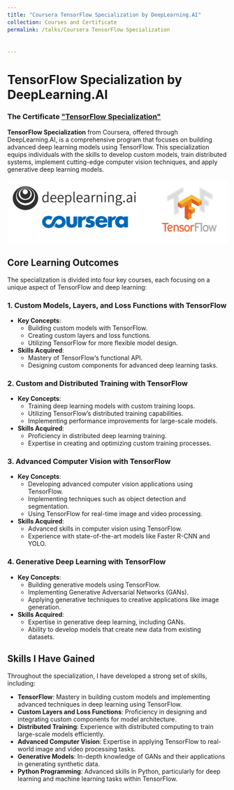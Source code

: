 ```yaml
---
title: "Coursera TensorFlow Specialization by DeepLearning.AI"
collection: Courses and Certificate
permalink: /talks/Coursera TensorFlow Specialization


---
```


# TensorFlow Specialization by DeepLearning.AI
### The Certificate ["TensorFlow Specialization"](https://www.coursera.org/account/accomplishments/specialization/2BCDQVV0YB8E)
**TensorFlow Specialization** from Coursera, offered through DeepLearning.AI, is a comprehensive program that focuses on building advanced deep learning models using TensorFlow. This specialization equips individuals with the skills to develop custom models, train distributed systems, implement cutting-edge computer vision techniques, and apply generative deep learning models.

![Coursera Certificate](https://github.com/ahmedalkadi/Ahmed_Alkadi_Portfolio.github.io/blob/master/images/coursera_3.png?raw=true)


## Core Learning Outcomes

The specialization is divided into four key courses, each focusing on a unique aspect of TensorFlow and deep learning:

### 1. Custom Models, Layers, and Loss Functions with TensorFlow
- **Key Concepts**:
    - Building custom models with TensorFlow.
    - Creating custom layers and loss functions.
    - Utilizing TensorFlow for more flexible model design.
- **Skills Acquired**:
    - Mastery of TensorFlow’s functional API.
    - Designing custom components for advanced deep learning tasks.

### 2. Custom and Distributed Training with TensorFlow
- **Key Concepts**:
    - Training deep learning models with custom training loops.
    - Utilizing TensorFlow’s distributed training capabilities.
    - Implementing performance improvements for large-scale models.
- **Skills Acquired**:
    - Proficiency in distributed deep learning training.
    - Expertise in creating and optimizing custom training processes.

### 3. Advanced Computer Vision with TensorFlow
- **Key Concepts**:
    - Developing advanced computer vision applications using TensorFlow.
    - Implementing techniques such as object detection and segmentation.
    - Using TensorFlow for real-time image and video processing.
- **Skills Acquired**:
    - Advanced skills in computer vision using TensorFlow.
    - Experience with state-of-the-art models like Faster R-CNN and YOLO.

### 4. Generative Deep Learning with TensorFlow
- **Key Concepts**:
    - Building generative models using TensorFlow.
    - Implementing Generative Adversarial Networks (GANs).
    - Applying generative techniques to creative applications like image generation.
- **Skills Acquired**:
    - Expertise in generative deep learning, including GANs.
    - Ability to develop models that create new data from existing datasets.

## Skills I Have Gained

Throughout the specialization, I have developed a strong set of skills, including:

- **TensorFlow**: Mastery in building custom models and implementing advanced techniques in deep learning using TensorFlow.
- **Custom Layers and Loss Functions**: Proficiency in designing and integrating custom components for model architecture.
- **Distributed Training**: Experience with distributed computing to train large-scale models efficiently.
- **Advanced Computer Vision**: Expertise in applying TensorFlow to real-world image and video processing tasks.
- **Generative Models**: In-depth knowledge of GANs and their applications in generating synthetic data.
- **Python Programming**: Advanced skills in Python, particularly for deep learning and machine learning tasks within TensorFlow.


